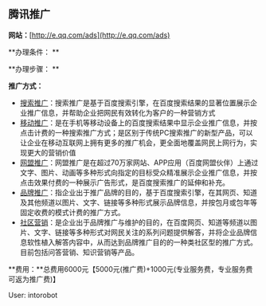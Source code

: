 ## 腾讯推广

**网站：**[http://e.qq.com/ads](http://e.qq.com/ads)

**办理条件： **

**办理步骤： **

**推广方式：**

* [搜索推广](http://e.baidu.com/product?subsite=gd)：搜索推广是基于百度搜索引擎，在百度搜索结果的显著位置展示企业推广信息，并帮助企业把网民有效转化为客户的一种营销方式
* [移动推广](http://e.baidu.com/product-mobile?subsite=gd)：是在手机等移动设备上的百度搜索结果中显示企业推广信息，并按点击计费的一种搜索推广方式；是区别于传统PC搜索推广的新型产品，可以让企业在移动互联网上拥有更多的推广机会，更全面地覆盖网民上网行为，实现更大的营销价值
* [网盟推广](http://e.baidu.com/product-net?subsite=gd)：网盟推广是在超过70万家网站、APP应用（百度网盟伙伴）上通过文字、图片、动画等多种形式向指定的目标受众精准展示企业推广信息，并按点击效果付费的一种展示广告形式，是百度搜索推广的延伸和补充。
* [品牌推广](http://e.baidu.com/product-brand?subsite=gd)：指企业出于推广品牌的目的，基于百度搜索引擎，在其网页、知道及其他频道以图片、文字、链接等多种形式展示品牌信息，并按包月或包年等固定收费的模式计费的推广方式。
* [社区营销](http://e.baidu.com/product-community?subsite=gd)：是企业出于品牌推广与维护的目的，在百度网页、知道等频道以图片、文字、链接等多种形式对网民关注的系列问题提供解答，并将企业品牌信息软性植入解答内容中，从而达到品牌推广目的的一种类社区型的推广方式。目前包括问答营销、知识营销等产品。

**费用：**总费用6000元【5000元\(推广费\)+1000元\(专业服务费，专业服务费可返为推广费\)】

User: intorobot


